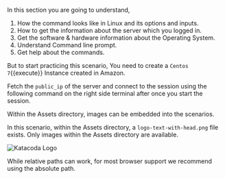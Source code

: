 In this section you are going to understand, 

  1. How the command looks like in Linux and its options and inputs.
  2. How to get the information about the server which you logged in.
  3. Get the software & hardware information about the Operating System.
  4. Understand Command line prompt.
  5. Get help about the commands.

But to start practicing this scenario, You need to create a `Centos 7`{{execute}} Instance created in Amazon.

Fetch the `public_ip` of the server and connect to the session using the following command on the right side terminal after once you start the session.



Within the Assets directory, images can be embedded into the scenarios.

In this scenario, within the Assets directory, a `logo-text-with-head.png` file exists. Only images within the Assets directory are available.

![Katacoda Logo](/scenario-examples/scenarios/displaying-images/assets/logo-text-with-head.png)

While relative paths can work, for most browser support we recommend using the absolute path.